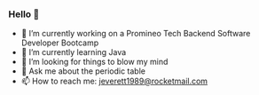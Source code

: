 ### Hello 👋

- 🔭 I’m currently working on a Promineo Tech Backend Software Developer Bootcamp
- 🌱 I’m currently learning Java
- 🤔 I’m looking for things to blow my mind
- 💬 Ask me about the periodic table
- 📫 How to reach me: jeverett1989@rocketmail.com
